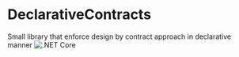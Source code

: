 # DeclarativeContracts
Small library that enforce design by contract approach in declarative manner
![.NET Core](https://github.com/ArturLavrov/DeclarativeContracts/workflows/.NET%20Core/badge.svg?branch=master)
